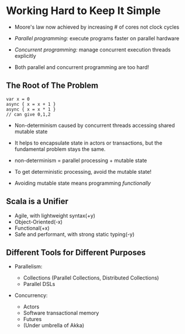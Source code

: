 # Working Hard to Keep It Simple

- Moore's law now achieved by increasing # of cores not clock cycles

- *Parallel programming:* execute programs faster on parallel hardware

- *Concurrent programming:* manage concurrent execution threads explicitly

- Both parallel and concurrent programming are too hard!

## The Root of The Problem


```shell
var x = 0
async { x = x + 1 }
async { x = x * 1 }
// can give 0,1,2
```

- Non-determinism caused by concurrent threads accessing shared mutable state
- It helps to encapsulate state in actors or transactions, but the fundamental
  problem stays the same.

- non-determinism = parallel processing + mutable state

- To get deterministic processing, avoid the mutable state!
- Avoiding mutable state means programming *functionally*

## Scala is a Unifier

- Agile, with lightweight syntax(+y)
- Object-Oriented(-x)
- Functional(+x)
- Safe and performant, with strong static typing(-y)

## Different Tools for Different Purposes

* Parallelism:
  - Collections (Parallel Collections, Distributed Collections)
  - Parallel DSLs

* Concurrency:
  - Actors
  - Software transactional memory
  - Futures
  - (Under umbrella of Akka)
